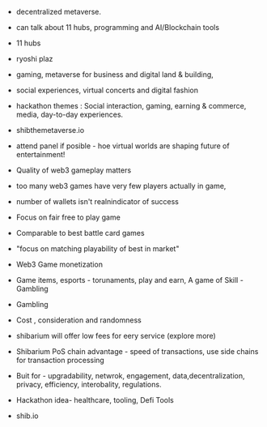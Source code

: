 * decentralized metaverse.
* can talk about 11 hubs, programming and AI/Blockchain tools
* 11 hubs
 * ryoshi plaz

* gaming, metaverse for business and digital land & building,
* social experiences, virtual concerts and digital fashion 
* hackathon themes : Social interaction, gaming, earning & commerce, media, day-to-day experiences.
* shibthemetaverse.io
* attend panel if posible - hoe virtual worlds are shaping future of entertainment!
* Quality of web3 gameplay matters
 * too many web3 games have very few players actually in game,
 * number of wallets isn't realnindicator of success

* Focus on fair free to play game
* Comparable to best battle card games
* "focus on matching playability of best in market"


* Web3 Game monetization
* Game items, esports - torunaments, play and earn, A game of Skill - Gambling
* Gambling
 * Cost , consideration and randomness 

* shibarium will offer low fees for eery service (explore more)
* Shibarium PoS chain advantage - speed of transactions, use side chains for transaction processing
* Buit for - upgradability, netwrok, engagement, data,decentralization, privacy, efficiency, interobality, regulations.
* Hackathon idea- healthcare, tooling, Defi Tools
* shib.io